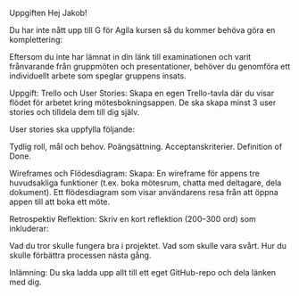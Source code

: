 Uppgiften 
Hej Jakob!

Du har inte nått upp till G för Agila kursen så du kommer behöva göra en komplettering:

Eftersom du inte har lämnat in din länk till examinationen och varit frånvarande från gruppmöten och presentationer, behöver du genomföra ett individuellt arbete som speglar gruppens insats.

Uppgift:
Trello och User Stories:
Skapa en egen Trello-tavla där du visar flödet för arbetet kring mötesbokningsappen. De ska skapa minst 3 user stories och tilldela dem till dig själv. 

User stories ska uppfylla följande:

Tydlig roll, mål och behov.
Poängsättning.
Acceptanskriterier.
Definition of Done.

Wireframes och Flödesdiagram:
Skapa:
En wireframe för appens tre huvudsakliga funktioner (t.ex. boka mötesrum, chatta med deltagare, dela dokument).
Ett flödesdiagram som visar användarens resa från att öppna appen till att boka ett möte.

Retrospektiv Reflektion: Skriv en kort reflektion (200–300 ord) som inkluderar:

Vad du tror skulle fungera bra i projektet.
Vad som skulle vara svårt.
Hur du skulle förbättra processen nästa gång.

Inlämning:
Du ska ladda upp allt till ett eget GitHub-repo och dela länken med dig.